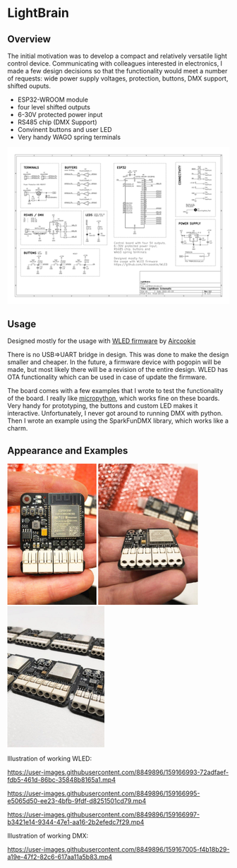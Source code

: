 
# LightBrain

## Overview

The initial motivation was to develop a compact and relatively versatile light control device. Communicating with colleagues interested in electronics, I made a few design decisions so that the functionality would meet a number of requests: wide power supply voltages, protection, buttons, DMX support, shifted ouputs.

* ESP32-WROOM module
* four level shifted outputs
* 6-30V protected power input
* RS485 chip (DMX Support)
* Convinent buttons and user LED
* Very handy WAGO spring terminals

<img src="docs/LightBrain_schematic.png" alt="pcb schematic"/> 

## Usage

Designed mostly for the usage with [WLED firmware](https://github.com/Aircoookie/WLED) by [Aircookie](https://github.com/Aircoookie)

There is no USB=>UART bridge in design. This was done to make the design smaller and cheaper. In the future, a firmware device with pogopin will be made, but most likely there will be a revision of the entire design. WLED has OTA functionality which can be used in case of update the firmware.

The board comes with a few examples that I wrote to test the functionality of the board. I really like [micropython](https://micropython.org/), which works fine on these boards. Very handy for prototyping, the buttons and custom LED makes it interactive. Unfortunately, I never got around to running DMX with python. Then I wrote an example using the SparkFunDMX library, which works like a charm.

## Appearance and Examples

<img src="docs/PCB_01.jpg" alt="pcb board" height=320/> <img src="docs/PCB_02.jpg" alt="pcb board" height=320/> <img src="docs/PCB_03.jpg" alt="pcb board" height=320/>

Illustration of working WLED:

https://user-images.githubusercontent.com/8849896/159166993-72adfaef-fdb5-461d-86bc-35848b8165a1.mp4

https://user-images.githubusercontent.com/8849896/159166995-e5065d50-ee23-4bfb-9fdf-d8251501cd79.mp4

https://user-images.githubusercontent.com/8849896/159166997-b3421e14-9344-47e1-aa16-2b2efedc7f29.mp4

Illustration of working DMX:

https://user-images.githubusercontent.com/8849896/159167005-f4b18b29-a19e-47f2-82c6-617aa11a5b83.mp4


